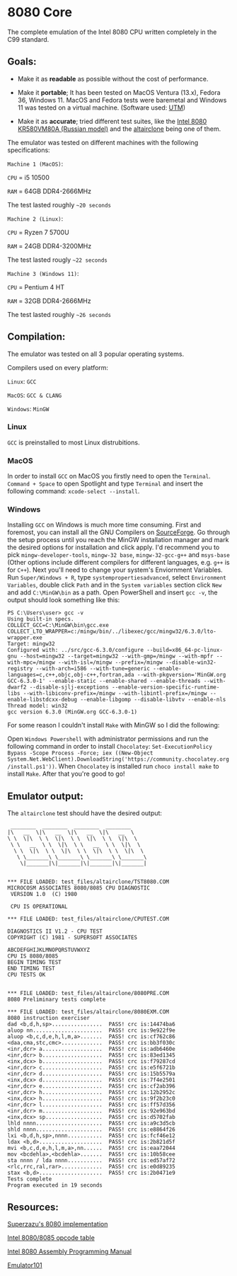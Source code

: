 # 8080 Core

The complete emulation of the Intel 8080 CPU written completely in the C99 standard.


## Goals:


- Make it as **readable** as possible without the cost of performance. 

- Make it **portable**; It has been tested on MacOS Ventura (13.x), Fedora 36, Windows 11. MacOS and Fedora tests were baremetal and Windows 11 was tested on a virtual machine. (Software used: [UTM](https://mac.getutm.app/))

- Make it as **accurate**; tried different test suites, like the [Intel 8080 KR580VM80A (Russian model)](https://github.com/begoon/i8080-core/tree/master/assets) and the [altairclone](https://altairclone.com/downloads/cpu_tests/) being one of them.


The emulator was tested on different machines with the following specifications:

`Machine 1 (MacOS)`:


`CPU` = i5 10500 

`RAM` = 64GB DDR4-2666MHz

The test lasted roughly `~20 seconds`



`Machine 2 (Linux)`:


`CPU` = Ryzen 7 5700U

`RAM` = 24GB DDR4-3200MHz

The test lasted rougly `~22 seconds`




`Machine 3 (Windows 11)`:


`CPU` = Pentium 4 HT

`RAM` = 32GB DDR4-2666MHz

The test lasted roughly `~26 seconds`


## Compilation:

The emulator was tested on all 3 popular operating systems.

Compilers used on every platform:

`Linux`: `GCC`

`MacOS`: `GCC & CLANG`

`Windows`: `MinGW`

### Linux

`GCC` is preinstalled to most Linux distrubitions. 

### MacOS

In order to install `GCC` on MacOS you firstly need to open the `Terminal`. `Command + Space` to open Spotlight and type `Terminal` and insert the following command: ``xcode-select --install``.

### Windows

Installing `GCC` on Windows is much more time consuming. First and foremost, you can install all the GNU Compilers on [SourceForge](https://sourceforge.net/projects/mingw/). Go through the setup process until you reach the MinGW installation manager and mark the desired options for installation and click apply. I'd recommend you to pick `mingw-developer-tools`, `mingw-32 base`, `mingw-32-gcc-g++` and `msys-base` (Other options include different compilers for different languages, e.g. `g++` is for `C++`). Next you'll need to change your system's Enviornment Variables. Run `Super/Windows + R`, type `systempropertiesadvanced`, select `Environment Variables`, double click `Path` and in the `System variables` section click `New` and add `C:\MinGW\bin` as a path. Open PowerShell and insert `gcc -v`, the output should look something like this:


```
PS C:\Users\user> gcc -v
Using built-in specs.
COLLECT_GCC=C:\MinGW\bin\gcc.exe
COLLECT_LTO_WRAPPER=c:/mingw/bin/../libexec/gcc/mingw32/6.3.0/lto-wrapper.exe
Target: mingw32
Configured with: ../src/gcc-6.3.0/configure --build=x86_64-pc-linux-gnu --host=mingw32 --target=mingw32 --with-gmp=/mingw --with-mpfr --with-mpc=/mingw --with-isl=/mingw --prefix=/mingw --disable-win32-registry --with-arch=i586 --with-tune=generic --enable-languages=c,c++,objc,obj-c++,fortran,ada --with-pkgversion='MinGW.org GCC-6.3.0-1' --enable-static --enable-shared --enable-threads --with-dwarf2 --disable-sjlj-exceptions --enable-version-specific-runtime-libs --with-libiconv-prefix=/mingw --with-libintl-prefix=/mingw --enable-libstdcxx-debug --enable-libgomp --disable-libvtv --enable-nls
Thread model: win32
gcc version 6.3.0 (MinGW.org GCC-6.3.0-1)
```


For some reason I couldn't install `Make` with MinGW so I did the following:

Open `Windows Powershell` with administrator permissions and run the following command in order to install `Chocolatey`: `Set-ExecutionPolicy Bypass -Scope Process -Force; iex ((New-Object System.Net.WebClient).DownloadString('https://community.chocolatey.org/install.ps1'))`. When `Chocolatey` is installed run `choco install make` to install `Make`. After that you're good to go!


## Emulator output:

The `altairclone` test should have the desired output:

```
 ________  ________  ________  ________
|\   __  \|\   __  \|\   __  \|\   __  \
\ \  \|\  \ \  \|\  \ \  \|\  \ \  \|\  \
 \ \   __  \ \  \|\  \ \   __  \ \  \|\  \
  \ \  \|\  \ \  \|\  \ \  \|\  \ \  \|\  \
   \ \_______\ \_______\ \_______\ \_______\
    \|_______|\|_______|\|_______|\|_______|


*** FILE LOADED: test_files/altairclone/TST8080.COM
MICROCOSM ASSOCIATES 8080/8085 CPU DIAGNOSTIC
 VERSION 1.0  (C) 1980

 CPU IS OPERATIONAL

*** FILE LOADED: test_files/altairclone/CPUTEST.COM

DIAGNOSTICS II V1.2 - CPU TEST
COPYRIGHT (C) 1981 - SUPERSOFT ASSOCIATES

ABCDEFGHIJKLMNOPQRSTUVWXYZ
CPU IS 8080/8085
BEGIN TIMING TEST
END TIMING TEST
CPU TESTS OK


*** FILE LOADED: test_files/altairclone/8080PRE.COM
8080 Preliminary tests complete

*** FILE LOADED: test_files/altairclone/8080EXM.COM
8080 instruction exerciser
dad <b,d,h,sp>................  PASS! crc is:14474ba6
aluop nn......................  PASS! crc is:9e922f9e
aluop <b,c,d,e,h,l,m,a>.......  PASS! crc is:cf762c86
<daa,cma,stc,cmc>.............  PASS! crc is:bb3f030c
<inr,dcr> a...................  PASS! crc is:adb6460e
<inr,dcr> b...................  PASS! crc is:83ed1345
<inx,dcx> b...................  PASS! crc is:f79287cd
<inr,dcr> c...................  PASS! crc is:e5f6721b
<inr,dcr> d...................  PASS! crc is:15b5579a
<inx,dcx> d...................  PASS! crc is:7f4e2501
<inr,dcr> e...................  PASS! crc is:cf2ab396
<inr,dcr> h...................  PASS! crc is:12b2952c
<inx,dcx> h...................  PASS! crc is:9f2b23c0
<inr,dcr> l...................  PASS! crc is:ff57d356
<inr,dcr> m...................  PASS! crc is:92e963bd
<inx,dcx> sp..................  PASS! crc is:d5702fab
lhld nnnn.....................  PASS! crc is:a9c3d5cb
shld nnnn.....................  PASS! crc is:e8864f26
lxi <b,d,h,sp>,nnnn...........  PASS! crc is:fcf46e12
ldax <b,d>....................  PASS! crc is:2b821d5f
mvi <b,c,d,e,h,l,m,a>,nn......  PASS! crc is:eaa72044
mov <bcdehla>,<bcdehla>.......  PASS! crc is:10b58cee
sta nnnn / lda nnnn...........  PASS! crc is:ed57af72
<rlc,rrc,ral,rar>.............  PASS! crc is:e0d89235
stax <b,d>....................  PASS! crc is:2b0471e9
Tests complete
Program executed in 19 seconds
```


## Resources:

[Superzazu's 8080 implementation](https://github.com/superzazu/8080)

[Intel 8080/8085 opcode table](https://tobiasvl.github.io/optable/intel-8080/)

[Intel 8080 Assembly Programming Manual](https://altairclone.com/downloads/manuals/8080%20Programmers%20Manual.pdf)

[Emulator101](http://www.emulator101.com/)
